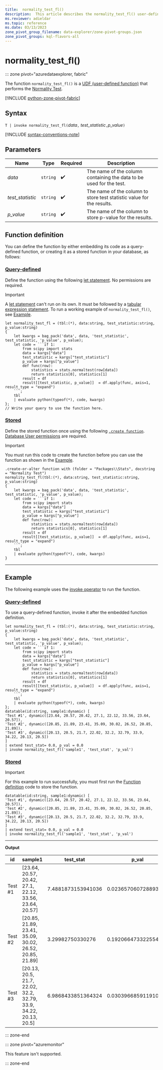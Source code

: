 ```yaml
---
title:  normality_test_fl()
description:  This article describes the normality_test_fl() user-defined function.
ms.reviewer: adieldar
ms.topic: reference
ms.date: 03/13/2023
zone_pivot_group_filename: data-explorer/zone-pivot-groups.json
zone_pivot_groups: kql-flavors-all
---
```

# normality_test_fl()

::: zone pivot="azuredataexplorer, fabric"

The function `normality_test_fl()` is a [UDF (user-defined function)](../query/functions/user-defined-functions.md) that performs the [Normality Test](https://en.wikipedia.org/wiki/Normality_test).

[!INCLUDE [python-zone-pivot-fabric](../includes/python-zone-pivot-fabric.md)]

## Syntax

`T | invoke normality_test_fl(`*data*`,` *test_statistic*`,`*p_value*`)`

[!INCLUDE [syntax-conventions-note](../includes/syntax-conventions-note.md)]

## Parameters

|Name|Type|Required|Description|
|--|--|--|--|
|*data*| `string` | :heavy_check_mark:|The name of the column containing the data to be used for the test.|
|*test_statistic*| `string` | :heavy_check_mark:|The name of the column to store test statistic value for the results.|
|*p_value*| `string` | :heavy_check_mark:|The name of the column to store p-value for the results.|

## Function definition

You can define the function by either embedding its code as a query-defined function, or creating it as a stored function in your database, as follows:

### [Query-defined](#tab/query-defined)

Define the function using the following [let statement](../query/let-statement.md). No permissions are required.

> [!IMPORTANT]
> A [let statement](../query/let-statement.md) can't run on its own. It must be followed by a [tabular expression statement](../query/tabular-expression-statements.md). To run a working example of `normality_test_fl()`, see [Example](#example).

~~~kusto
let normality_test_fl = (tbl:(*), data:string, test_statistic:string, p_value:string)
{
    let kwargs = bag_pack('data', data, 'test_statistic', test_statistic, 'p_value', p_value);
    let code = ```if 1:
        from scipy import stats
        data = kargs["data"]
        test_statistic = kargs["test_statistic"]
        p_value = kargs["p_value"]
        def func(row):
            statistics = stats.normaltest(row[data])
            return statistics[0], statistics[1]
        result = df
        result[[test_statistic, p_value]]  = df.apply(func, axis=1, result_type = "expand")
    ```;
    tbl
    | evaluate python(typeof(*), code, kwargs)
};
// Write your query to use the function here.
~~~

### [Stored](#tab/stored)

Define the stored function once using the following [`.create function`](../management/create-function.md). [Database User permissions](../access-control/role-based-access-control.md) are required.

> [!IMPORTANT]
> You must run this code to create the function before you can use the function as shown in the [Example](#example).

~~~kusto
.create-or-alter function with (folder = "Packages\\Stats", docstring = "Normality Test")
normality_test_fl(tbl:(*), data:string, test_statistic:string, p_value:string)
{
    let kwargs = bag_pack('data', data, 'test_statistic', test_statistic, 'p_value', p_value);
    let code = ```if 1:
        from scipy import stats
        data = kargs["data"]
        test_statistic = kargs["test_statistic"]
        p_value = kargs["p_value"]
        def func(row):
            statistics = stats.normaltest(row[data])
            return statistics[0], statistics[1]
        result = df
        result[[test_statistic, p_value]]  = df.apply(func, axis=1, result_type = "expand")
    ```;
    tbl
    | evaluate python(typeof(*), code, kwargs)
}
~~~

---

## Example

The following example uses the [invoke operator](../query/invoke-operator.md) to run the function.

### [Query-defined](#tab/query-defined)

To use a query-defined function, invoke it after the embedded function definition.

~~~kusto
let normality_test_fl = (tbl:(*), data:string, test_statistic:string, p_value:string)
{
    let kwargs = bag_pack('data', data, 'test_statistic', test_statistic, 'p_value', p_value);
    let code = ```if 1:
        from scipy import stats
        data = kargs["data"]
        test_statistic = kargs["test_statistic"]
        p_value = kargs["p_value"]
        def func(row):
            statistics = stats.normaltest(row[data])
            return statistics[0], statistics[1]
        result = df
        result[[test_statistic, p_value]]  = df.apply(func, axis=1, result_type = "expand")
    ```;
    tbl
    | evaluate python(typeof(*), code, kwargs)
};
datatable(id:string, sample1:dynamic) [
'Test #1', dynamic([23.64, 20.57, 20.42, 27.1, 22.12, 33.56, 23.64, 20.57]),
'Test #2', dynamic([20.85, 21.89, 23.41, 35.09, 30.02, 26.52, 20.85, 21.89]),
'Test #3', dynamic([20.13, 20.5, 21.7, 22.02, 32.2, 32.79, 33.9, 34.22, 20.13, 20.5])
]
| extend test_stat= 0.0, p_val = 0.0
| invoke normality_test_fl('sample1', 'test_stat', 'p_val')
~~~

### [Stored](#tab/stored)

> [!IMPORTANT]
> For this example to run successfully, you must first run the [Function definition](#function-definition) code to store the function.

~~~kusto
datatable(id:string, sample1:dynamic) [
'Test #1', dynamic([23.64, 20.57, 20.42, 27.1, 22.12, 33.56, 23.64, 20.57]),
'Test #2', dynamic([20.85, 21.89, 23.41, 35.09, 30.02, 26.52, 20.85, 21.89]),
'Test #3', dynamic([20.13, 20.5, 21.7, 22.02, 32.2, 32.79, 33.9, 34.22, 20.13, 20.5])
]
| extend test_stat= 0.0, p_val = 0.0
| invoke normality_test_fl('sample1', 'test_stat', 'p_val')
~~~

---

**Output**

| id | sample1 | test_stat | p_val |
|---|---|---|---|
| Test #1 | [23.64, 20.57, 20.42, 27.1, 22.12, 33.56, 23.64, 20.57] | 7.4881873153941036 | 0.023657060728893706 |
| Test #2 | [20.85, 21.89, 23.41, 35.09, 30.02, 26.52, 20.85, 21.89] | 3.29982750330276 | 0.19206647332255408 |
| Test #3 | [20.13, 20.5, 21.7, 22.02, 32.2, 32.79, 33.9, 34.22, 20.13, 20.5] | 6.9868433851364324 | 0.030396685911910585 |

::: zone-end

::: zone pivot="azuremonitor"

This feature isn't supported.

::: zone-end
